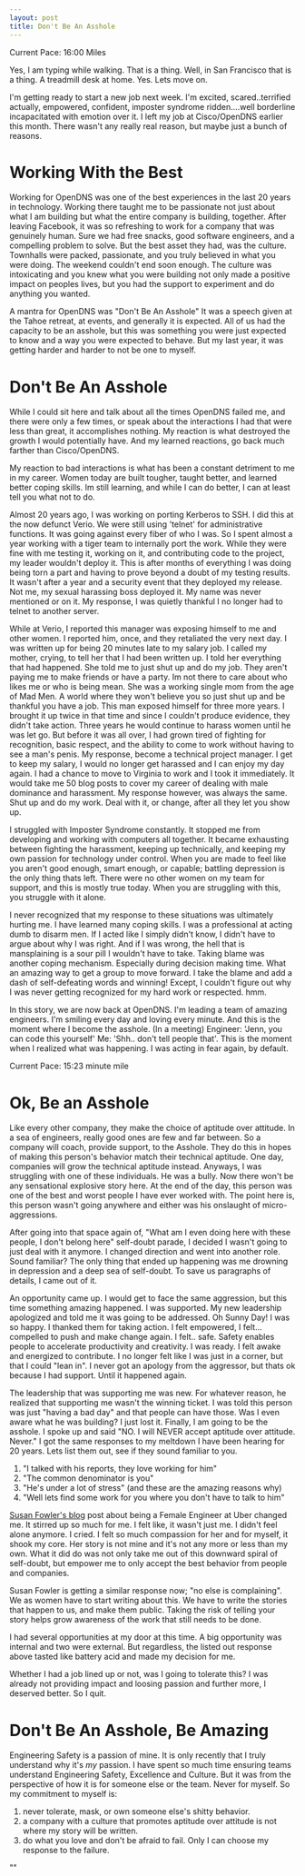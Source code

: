 ```yaml
---
layout: post
title: Don't Be An Asshole
---
```


Current Pace: 16:00 Miles

Yes, I am typing while walking. That is a thing. Well, in San Francisco that is a thing. A treadmill desk at home. Yes. Lets move on.

I'm getting ready to start a new job next week. I'm excited, scared..terrified actually, empowered, confident, imposter syndrome ridden....well borderline incapacitated with emotion over it. I left my job at Cisco/OpenDNS earlier this month. There wasn't any really real reason, but maybe just a bunch of reasons.

Working With the Best
===
Working for OpenDNS was one of the best experiences in the last 20 years in technology. Working there taught me to be passionate not just about what I am building but what the entire company is building, together. After leaving Facebook, it was so refreshing to work for a company that was genuinely human. Sure we had free snacks, good software engineers, and a compelling problem to solve. But the best asset they had, was the culture. Townhalls were packed, passionate, and you truly believed in what you were doing. The weekend couldn't end soon enough. The culture was intoxicating and you knew what you were building not only made a positive impact on peoples lives, but you had the support to experiment and do anything you wanted.

A mantra for OpenDNS was "Don't Be An Asshole" It was a speech given at the Tahoe retreat, at events, and generally it is expected. All of us had the capacity to be an asshole, but this was something you were just expected to know and a way you were expected to behave. But my last year, it was getting harder and harder to not be one to myself.

Don't Be An Asshole
===
While I could sit here and talk about all the times OpenDNS failed me, and there were only a few times, or speak about the interactions I had that were less than great, it accomplishes nothing. My reaction is what destroyed the growth I would potentially have. And my learned reactions, go back much farther than Cisco/OpenDNS.

My reaction to bad interactions is what has been a constant detriment to me in my career. Women today are built tougher, taught better, and learned better coping skills. Im still learning, and while I can do better, I can at least tell you what not to do.

Almost 20 years ago, I was working on porting Kerberos to SSH. I did this at the now defunct Verio. We were still using 'telnet' for administrative functions. It was going against every fiber of who I was. So I spent almost a year working with a tiger team to internally port the work. While they were fine with me testing it, working on it, and contributing code to the project, my leader wouldn't deploy it. This is after months of everything I was doing being torn a part and having to prove beyond a doubt of my testing results. It wasn't after a year and a security event that they deployed my release. Not me, my sexual harassing boss deployed it. My name was never mentioned or on it. My response, I was quietly thankful I no longer had to telnet to another server.

While at Verio, I reported this manager was exposing himself to me and other women. I reported him, once, and they retaliated the very next day.  I was written up for being 20 minutes late to my salary job.  I called my mother, crying, to tell her that I had been written up. I told her everything that had happened. She told me to just shut up and do my job. They aren't paying me to make friends or have a party. Im not there to care about who likes me or who is being mean. She was a working single mom from the age of Mad Men. A world where they won't believe you so just shut up and be thankful you have a job. This man exposed himself for three more years. I brought it up twice in that time and since I couldn't produce evidence, they didn't take action. Three years he would continue to harass women until he was let go. But before it was all over, I had grown tired of fighting for recognition, basic respect, and the ability to come to work without having to see a man's penis. My response, become a technical project manager. I get to keep my salary, I would no longer get harassed and I can enjoy my day again. I had a chance to move to Virginia to work and I took it immediately. It would take me 50 blog posts to cover my career of dealing with male dominance and harassment. My response however, was always the same. Shut up and do my work. Deal with it, or change, after all they let you show up.

I struggled with Imposter Syndrome constantly. It stopped me from developing and working with computers all together. It became exhausting between fighting the harassment, keeping up technically, and keeping my own passion for technology under control. When you are made to feel like you aren't good enough, smart enough, or capable; battling depression is the only thing thats left. There were no other women on my team for support, and this is mostly true today. When you are struggling with this, you struggle with it alone.

I never recognized that my response to these situations was ultimately hurting me. I have learned many coping skills. I was a professional at acting dumb to disarm men. If I acted like I simply didn't know, I didn't have to argue about why I was right. And if I was wrong, the hell that is mansplaining is a sour pill I wouldn't have to take. Taking blame was another coping mechanism. Especially during decision making time. What an amazing way to get a group to move forward. I take the blame and add a dash of self-defeating words and winning! Except, I couldn't figure out why I was never getting recognized for my hard work or respected. hmm.

In this story, we are now back at OpenDNS. I'm leading a team of amazing engineers. I'm smiling every day and loving every minute. And this is the moment where I become the asshole. (In a meeting) Engineer: 'Jenn, you can code this yourself' Me: 'Shh.. don't tell people that'.  This is the moment when I realized what was happening. I was acting in fear again, by default.

Current Pace: 15:23 minute mile

Ok, Be an Asshole
===
Like every other company, they make the choice of aptitude over attitude. In a sea of engineers, really good ones are few and far between. So a company will coach, provide support, to the Asshole. They do this in hopes of making this person's behavior match their technical aptitude. One day, companies will grow the technical aptitude instead. Anyways, I was struggling with one of these individuals. He was a bully. Now there won't be any sensational explosive story here. At the end of the day, this person was one of the best and worst people I have ever worked with. The point here is, this person wasn't going anywhere and either was his onslaught of micro-aggressions.

After going into that space again of, "What am I even doing here with these people, I don't belong here" self-doubt parade, I decided I wasn't going to just deal with it anymore. I changed direction and went into another role. Sound familiar? The only thing that ended up happening was me drowning in depression and a deep sea of self-doubt. To save us paragraphs of details, I came out of it.

An opportunity came up. I would get to face the same aggression, but this time something amazing happened. I was supported. My new leadership apologized and told me it was going to be addressed. Oh Sunny Day! I was so happy. I thanked them for taking action. I felt empowered, I felt... compelled to push and make change again. I felt.. safe. Safety enables people to accelerate productivity and creativity. I was ready. I felt awake and energized to contribute. I no longer felt like I was just in a corner, but that I could "lean in". I never got an apology from the aggressor, but thats ok because I had support. Until it happened again.

The leadership that was supporting me was new. For whatever reason, he realized that supporting me wasn't the winning ticket. I was told this person was just "having a bad day" and that people can have those. Was I even aware what he was building? I just lost it. Finally, I am going to be the asshole. I spoke up and said "NO. I will NEVER accept aptitude over attitude. Never." I got the same responses to my meltdown I have been hearing for 20 years. Lets list them out, see if they sound familiar to you.

1. "I talked with his reports, they love working for him"
2. "The common denominator is you"
3. "He's under a lot of stress" (and these are the amazing reasons why)
4. "Well lets find some work for you where you don't have to talk to him"

[Susan Fowler's blog](https://www.susanjfowler.com/blog/2017/2/19/reflecting-on-one-very-strange-year-at-uber) post about being a Female Engineer at Uber changed me. It stirred up so much for me. I felt like, it wasn't just me. I didn't feel alone anymore. I cried. I felt so much compassion for her and for myself, it shook my core. Her story is not mine and it's not any more or less than my own. What it did do was not only take me out of this downward spiral of self-doubt, but empower me to only accept the best behavior from people and companies.

Susan Fowler is getting a similar response now; "no else is complaining". We as women have to start writing about this. We have to write the stories that happen to us, and make them public. Taking the risk of telling your story helps grow awareness of the work that still needs to be done.

I had several opportunities at my door at this time. A big opportunity was internal and two were external. But regardless, the listed out response above tasted like battery acid and made my decision for me.

Whether I had a job lined up or not, was I going to tolerate this? I was already not providing impact and loosing passion and further more, I deserved better. So I quit.

Don't Be An Asshole, Be Amazing
===

Engineering Safety is a passion of mine. It is only recently that I truly understand why it's *my* passion. I have spent so much time ensuring teams understand Engineering Safety, Excellence and Culture. But it was from the perspective of how it is for someone else or the team. Never for myself. So my commitment to myself is:

 1. never tolerate, mask, or own someone else's shitty behavior.
 2. a company with a culture that promotes aptitude over attitude is not where my story will be written.
 3. do what you love and don't be afraid to fail. Only I can choose my response to the failure.


""
